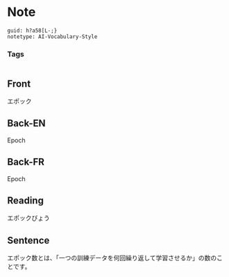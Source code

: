 # Note
```
guid: h?a58[L-;}
notetype: AI-Vocabulary-Style
```

### Tags
```
```

## Front
エポック

## Back-EN
Epoch

## Back-FR
Epoch

## Reading
エポックびょう

## Sentence
エポック数とは、「一つの訓練データを何回繰り返して学習させるか」の数のことです。
